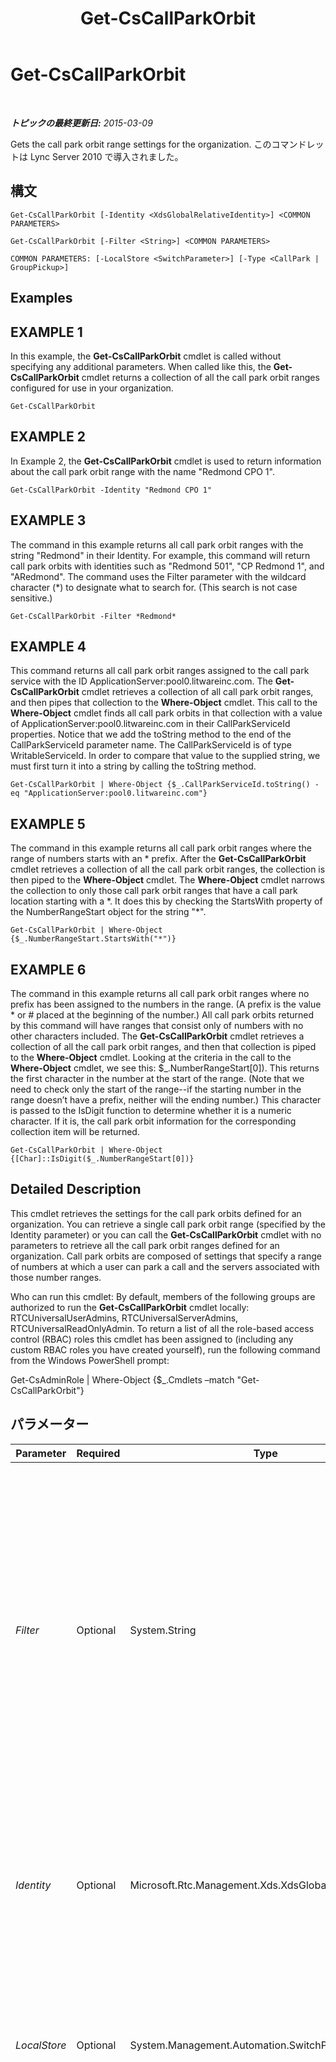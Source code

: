 ﻿---
title: Get-CsCallParkOrbit
TOCTitle: Get-CsCallParkOrbit
ms:assetid: 73bbb09a-7966-4af1-aff3-001f5cc56df1
ms:mtpsurl: https://technet.microsoft.com/ja-jp/library/Gg398554(v=OCS.15)
ms:contentKeyID: 48272463
ms.date: 05/19/2016
mtps_version: v=OCS.15
ms.translationtype: HT
---

# Get-CsCallParkOrbit

 

_**トピックの最終更新日:** 2015-03-09_

Gets the call park orbit range settings for the organization. このコマンドレットは Lync Server 2010 で導入されました。

## 構文

    Get-CsCallParkOrbit [-Identity <XdsGlobalRelativeIdentity>] <COMMON PARAMETERS>

    Get-CsCallParkOrbit [-Filter <String>] <COMMON PARAMETERS>

    COMMON PARAMETERS: [-LocalStore <SwitchParameter>] [-Type <CallPark | GroupPickup>]

## Examples

## EXAMPLE 1

In this example, the **Get-CsCallParkOrbit** cmdlet is called without specifying any additional parameters. When called like this, the **Get-CsCallParkOrbit** cmdlet returns a collection of all the call park orbit ranges configured for use in your organization.

    Get-CsCallParkOrbit

## EXAMPLE 2

In Example 2, the **Get-CsCallParkOrbit** cmdlet is used to return information about the call park orbit range with the name "Redmond CPO 1".

    Get-CsCallParkOrbit -Identity "Redmond CPO 1"

## EXAMPLE 3

The command in this example returns all call park orbit ranges with the string "Redmond" in their Identity. For example, this command will return call park orbits with identities such as "Redmond 501", "CP Redmond 1", and "ARedmond". The command uses the Filter parameter with the wildcard character (\*) to designate what to search for. (This search is not case sensitive.)

    Get-CsCallParkOrbit -Filter *Redmond*

## EXAMPLE 4

This command returns all call park orbit ranges assigned to the call park service with the ID ApplicationServer:pool0.litwareinc.com. The **Get-CsCallParkOrbit** cmdlet retrieves a collection of all call park orbit ranges, and then pipes that collection to the **Where-Object** cmdlet. This call to the **Where-Object** cmdlet finds all call park orbits in that collection with a value of ApplicationServer:pool0.litwareinc.com in their CallParkServiceId properties. Notice that we add the toString method to the end of the CallParkServiceId parameter name. The CallParkServiceId is of type WritableServiceId. In order to compare that value to the supplied string, we must first turn it into a string by calling the toString method.

    Get-CsCallParkOrbit | Where-Object {$_.CallParkServiceId.toString() -eq "ApplicationServer:pool0.litwareinc.com"}

## EXAMPLE 5

The command in this example returns all call park orbit ranges where the range of numbers starts with an \* prefix. After the **Get-CsCallParkOrbit** cmdlet retrieves a collection of all the call park orbit ranges, the collection is then piped to the **Where-Object** cmdlet. The **Where-Object** cmdlet narrows the collection to only those call park orbit ranges that have a call park location starting with a \*. It does this by checking the StartsWith property of the NumberRangeStart object for the string "\*".

    Get-CsCallParkOrbit | Where-Object {$_.NumberRangeStart.StartsWith("*")}

## EXAMPLE 6

The command in this example returns all call park orbit ranges where no prefix has been assigned to the numbers in the range. (A prefix is the value \* or \# placed at the beginning of the number.) All call park orbits returned by this command will have ranges that consist only of numbers with no other characters included. The **Get-CsCallParkOrbit** cmdlet retrieves a collection of all the call park orbit ranges, and then that collection is piped to the **Where-Object** cmdlet. Looking at the criteria in the call to the **Where-Object** cmdlet, we see this: $\_.NumberRangeStart\[0\]). This returns the first character in the number at the start of the range. (Note that we need to check only the start of the range--if the starting number in the range doesn’t have a prefix, neither will the ending number.) This character is passed to the IsDigit function to determine whether it is a numeric character. If it is, the call park orbit information for the corresponding collection item will be returned.

    Get-CsCallParkOrbit | Where-Object {[Char]::IsDigit($_.NumberRangeStart[0])}

## Detailed Description

This cmdlet retrieves the settings for the call park orbits defined for an organization. You can retrieve a single call park orbit range (specified by the Identity parameter) or you can call the **Get-CsCallParkOrbit** cmdlet with no parameters to retrieve all the call park orbit ranges defined for an organization. Call park orbits are composed of settings that specify a range of numbers at which a user can park a call and the servers associated with those number ranges.

Who can run this cmdlet: By default, members of the following groups are authorized to run the **Get-CsCallParkOrbit** cmdlet locally: RTCUniversalUserAdmins, RTCUniversalServerAdmins, RTCUniversalReadOnlyAdmin. To return a list of all the role-based access control (RBAC) roles this cmdlet has been assigned to (including any custom RBAC roles you have created yourself), run the following command from the Windows PowerShell prompt:

Get-CsAdminRole | Where-Object {$\_.Cmdlets –match "Get-CsCallParkOrbit"}

## パラメーター


<table>
<colgroup>
<col style="width: 25%" />
<col style="width: 25%" />
<col style="width: 25%" />
<col style="width: 25%" />
</colgroup>
<thead>
<tr class="header">
<th>Parameter</th>
<th>Required</th>
<th>Type</th>
<th>Description</th>
</tr>
</thead>
<tbody>
<tr class="odd">
<td><p><em>Filter</em></p></td>
<td><p>Optional</p></td>
<td><p>System.String</p></td>
<td><p>This parameter accepts a wildcard string and returns all call park orbit ranges with identities matching that string. For example, a Filter value of Redmond* will return all call park orbit ranges with names beginning with the string Redmond, such as Redmond 1, Redmond 2, RedmondCPO, etc.</p></td>
</tr>
<tr class="even">
<td><p><em>Identity</em></p></td>
<td><p>Optional</p></td>
<td><p>Microsoft.Rtc.Management.Xds.XdsGlobalRelativeIdentity</p></td>
<td><p>The unique name of the call park orbit range. This name was assigned by the administrator when the call park orbit range was defined.</p></td>
</tr>
<tr class="odd">
<td><p><em>LocalStore</em></p></td>
<td><p>Optional</p></td>
<td><p>System.Management.Automation.SwitchParameter</p></td>
<td><p>Retrieves the call park orbit information from the local replica of the 中央管理ストア, rather than the 中央管理ストア itself.</p></td>
</tr>
<tr class="even">
<td><p><em>Type</em></p></td>
<td><p>Optional</p></td>
<td><p>Microsoft.Rtc.Management.Core.OrbitType</p></td>
<td><p>Specifies the type of call park orbit to be retrieved. Lync Server 2013 allows for two different types of call park orbits:</p>
<p>CallPark. This is the standard call park orbit, in which a user places a call on hold and then can retrieve that call from any phone by dialing the specified call park number.</p>
<p>GroupPickup. With group pickup, users can answer any incoming call that is made to any member of their call pickup group. Call pickup groups are configured by administrators.</p>
<p>To return a specified type of a call park orbit, use syntax similar to this:</p>
<p>-Type GroupPickup</p>
<p>To return all call park orbit, regardless of type, simply omit the Type parameter.</p>
<p>This parameter was introduced in the February 2013 release of Lync Server 2013.</p></td>
</tr>
</tbody>
</table>


## Input Types

None.

## Return Types

This cmdlet returns an object of type Microsoft.Rtc.Management.Voice.Helpers.DisplayCallParkOrbits.

## 関連項目

#### その他のリソース

[New-CsCallParkOrbit](new-cscallparkorbit.md)  
[Remove-CsCallParkOrbit](remove-cscallparkorbit.md)  
[Set-CsCallParkOrbit](set-cscallparkorbit.md)

